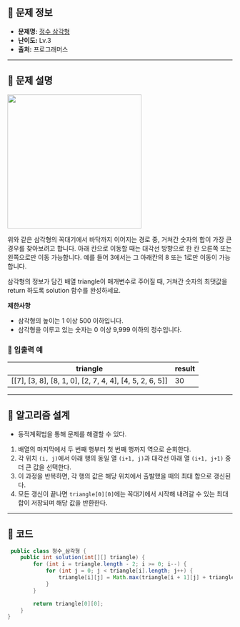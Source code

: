 ## 🌵 문제 정보

- **문제명:** [정수 삼각형](https://school.programmers.co.kr/learn/courses/30/lessons/43105)
- **난이도:** Lv.3
- **출처:** 프로그래머스

---

## 🌵 문제 설명

<img src="https://grepp-programmers.s3.amazonaws.com/files/production/97ec02cc39/296a0863-a418-431d-9e8c-e57f7a9722ac.png" width="300">

위와 같은 삼각형의 꼭대기에서 바닥까지 이어지는 경로 중, 거쳐간 숫자의 합이 가장 큰 경우를 찾아보려고 합니다. 아래 칸으로 이동할 때는 대각선 방향으로 한 칸 오른쪽 또는 왼쪽으로만 이동 가능합니다. 예를 들어
3에서는 그 아래칸의 8 또는 1로만 이동이 가능합니다.

삼각형의 정보가 담긴 배열 triangle이 매개변수로 주어질 때, 거쳐간 숫자의 최댓값을 return 하도록 solution 함수를 완성하세요.

**제한사항**

* 삼각형의 높이는 1 이상 500 이하입니다.
* 삼각형을 이루고 있는 숫자는 0 이상 9,999 이하의 정수입니다.

### 🔸 입출력 예

| triangle                                                | result |
|---------------------------------------------------------|--------|
| [[7], [3, 8], [8, 1, 0], [2, 7, 4, 4], [4, 5, 2, 6, 5]] | 30     |

---

## 🌵 알고리즘 설계

* 동적계획법을 통해 문제를 해결할 수 있다.

1. 배열의 마지막에서 두 번째 행부터 첫 번째 행까지 역으로 순회한다.
2. 각 위치 `(i, j)`에서 아래 행의 동일 열 `(i+1, j)`과 대각선 아래 열 `(i+1, j+1)` 중 더 큰 값을 선택한다.
3. 이 과정을 반복하면, 각 행의 값은 해당 위치에서 출발했을 때의 최대 합으로 갱신된다.
4. 모든 갱신이 끝나면 `triangle[0][0]`에는 꼭대기에서 시작해 내려갈 수 있는 최대 합이 저장되며 해당 값을 반환한다.

---

## 🌵 코드

```java
 public class 정수_삼각형 {
    public int solution(int[][] triangle) {
        for (int i = triangle.length - 2; i >= 0; i--) {
            for (int j = 0; j < triangle[i].length; j++) {
                triangle[i][j] = Math.max(triangle[i + 1][j] + triangle[i][j], triangle[i + 1][j + 1] + triangle[i][j]);
            }
        }

        return triangle[0][0];
    }
}
```